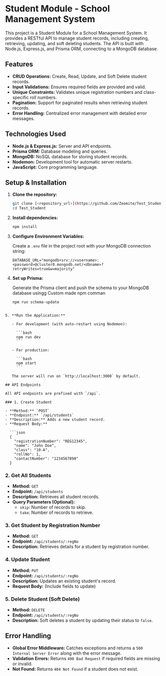 # Student Module - School Management System

This project is a Student Module for a School Management System. It provides a RESTful API to manage student records, including creating, retrieving, updating, and soft deleting students. The API is built with Node.js, Express.js, and Prisma ORM, connecting to a MongoDB database.

## Features

- **CRUD Operations:** Create, Read, Update, and Soft Delete student records.
- **Input Validations:** Ensures required fields are provided and valid.
- **Unique Constraints:** Validates unique registration numbers and class-specific roll numbers.
- **Pagination:** Support for paginated results when retrieving student records.
- **Error Handling:** Centralized error management with detailed error messages.

## Technologies Used

- **Node.js & Express.js:** Server and API endpoints.
- **Prisma ORM:** Database modeling and queries.
- **MongoDB:** NoSQL database for storing student records.
- **Nodemon:** Development tool for automatic server restarts.
- **JavaScript:** Core programming language.

## Setup & Installation

1. **Clone the repository:**

   ```bash
   git clone [<repository_url>](https://github.com/Zeomite/Test_Student.git)
   cd Test_Student
   ```

2. **Install dependencies:**

   ```bash
   npm install
   ```

3. **Configure Environment Variables:**

   Create a `.env` file in the project root with your MongoDB connection string:

   ```
   DATABASE_URL="mongodb+srv://<username>:<password>@cluster0.mongodb.net/<dbname>?retryWrites=true&w=majority"
   ```

4. **Set up Prisma:**

   Generate the Prisma client and push the schema to your MongoDB database usingg Custom made npm comman

   ```bash
   npm run schema-update   
```

5. **Run the Application:**

   - For development (with auto-restart using Nodemon):

     ```bash
     npm run dev
     ```

   - For production:

     ```bash
     npm start
     ```

   The server will run on `http://localhost:3000` by default.

## API Endpoints

All API endpoints are prefixed with `/api`.

### 1. Create Student

- **Method:** `POST`
- **Endpoint:** `/api/students`
- **Description:** Adds a new student record.
- **Request Body:**

  ```json
  {
    "registrationNumber": "REG12345",
    "name": "John Doe",
    "class": "10-A",
    "rollNo": 1,
    "contactNumber": "1234567890"
  }
  ```

### 2. Get All Students

- **Method:** `GET`
- **Endpoint:** `/api/students`
- **Description:** Retrieves all student records.
- **Query Parameters (Optional):**
  - `skip`: Number of records to skip.
  - `take`: Number of records to retrieve.

### 3. Get Student by Registration Number

- **Method:** `GET`
- **Endpoint:** `/api/students/:regNo`
- **Description:** Retrieves details for a student by registration number.

### 4. Update Student

- **Method:** `PUT`
- **Endpoint:** `/api/students/:regNo`
- **Description:** Updates an existing student's record.
- **Request Body:** (Include fields to update)

### 5. Delete Student (Soft Delete)

- **Method:** `DELETE`
- **Endpoint:** `/api/students/:regNo`
- **Description:** Soft deletes a student by updating their status to `false`.

## Error Handling

- **Global Error Middleware:** Catches exceptions and returns a `500 Internal Server Error` along with the error message.
- **Validation Errors:** Returns `400 Bad Request` if required fields are missing or invalid.
- **Not Found:** Returns `404 Not Found` if a student does not exist.
